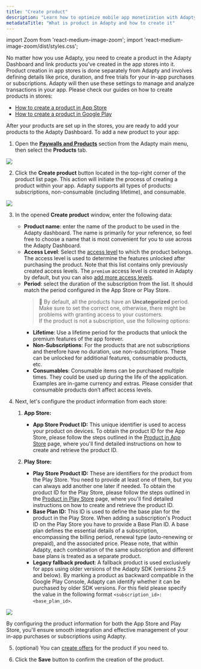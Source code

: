 ```yaml
---
title: "Create product"
description: "Learn how to optimize mobile app monetization with Adapty's product creation guide. Explore the seamless integration of App Store and Google Play products into a unified offering within Adapty. Simplify management and unlock revenue potential with Adapty's innovative approach to product creation. Get started today"
metadataTitle: "What is product in Adapty and how to create it"
---
```


import Zoom from 'react-medium-image-zoom';
import 'react-medium-image-zoom/dist/styles.css';

No matter how you use Adapty, you need to create a product in the Adapty Dashboard and link products you've created in the app stores into it. Product creation in app stores is done separately from Adapty and involves defining details like price, duration, and free trials for your in-app purchases or subscriptions. Adapty will then use these settings to manage and analyze transactions in your app. Please check our guides on how to create products in stores:

- [How to create a product in App Store](app-store-products)
- [How to create a product in Google Play](android-products)

After your products are set up in the stores, you are ready to add your products to the Adapty Dashboard. To add a new product to your app:

1. Open the **[Paywalls and Products](https://app.adapty.io/products)** section from the Adapty main menu, then select the **Products** tab.


<Zoom>
  <img src={require('./img/7c9573a-products_tab.webp').default}
  style={{
    border: '1px solid #727272', /* border width and color */
    width: '700px', /* image width */
    display: 'block', /* for alignment */
    margin: '0 auto' /* center alignment */
  }}
/>
</Zoom>





2. Click the **Create product** button located in the top-right corner of the product list page. This action will initiate the process of creating a product within your app. Adapty supports all types of products: subscriptions, non-consumable \(including lifetime\), and consumable.


<Zoom>
  <img src={require('./img/1d1a1f9-CleanShot_2023-07-28_at_16.38.192x.webp').default}
  style={{
    border: '1px solid #727272', /* border width and color */
    width: '700px', /* image width */
    display: 'block', /* for alignment */
    margin: '0 auto' /* center alignment */
  }}
/>
</Zoom>





3. In the opened **Create product** window, enter the following data:

   - **Product name**: enter the name of the product to be used in the Adapty dashboard. The name is primarily for your reference, so feel free to choose a name that is most convenient for you to use across the Adapty Dashboard.
   - **Access Level**: Select the [access level](access-level) to which the product belongs. The access level is used to determine the features unlocked after purchasing the product. Note that this list contains only previously created access levels. The `premium` access level is created in Adapty by default, but you can also [add more access levels](access-level).
   - **Period**: select the duration of the subscription from the list. It should match the period configured in the App Store or Play Store.
     > 🚧 By default, all the products have an **Uncategorized** period. Make sure to set the correct one, otherwise, there might be problems with granting access to your customers.  
     > If the product is not a subscription, use the following options:
     - **Lifetime**: Use a lifetime period for the products that unlock the premium features of the app forever.  
     - **Non-Subscriptions**: For the products that are not subscriptions and therefore have no duration, use non-subscriptions. These can be unlocked for additional features, consumable products, etc.
     - **Consumables**:  Consumable items can be purchased multiple times. They could be used up during the life of the application. Examples are in-game currency and extras. Please consider that consumable products don’t affect access levels.

4. Next, let's configure the product information from each store:

   1. **App Store:**

      - **App Store Product ID:** This unique identifier is used to access your product on devices. To obtain the product ID for the App Store, please follow the steps outlined in the [Product in App Store](app-store-products) page, where you'll find detailed instructions on how to create and retrieve the product ID.

   2. **Play Store:** 

      - **Play Store Product ID:** These are identifiers for the product from the Play Store. You need to provide at least one of them, but you can always add another one later if needed.  To obtain the product ID for the Play Store, please follow the steps outlined in the [Product in Play Store](android-products) page, where you'll find detailed instructions on how to create and retrieve the product ID.
      - **Base Plan ID:** This ID is used to define the base plan for the product in the Play Store. When adding a subscription's Product ID on the Play Store you have to provide a Base Plan ID.  A base plan defines the essential details of a subscription, encompassing the billing period, renewal type (auto-renewing or prepaid), and the associated price.  Please note, that within Adapty, each combination of the same subscription and different base plans is treated as a separate product.
      - **Legacy fallback product**: A fallback product is used exclusively for apps using older versions of the Adapty SDK (versions 2.5 and below). By marking a product as backward compatible in the Google Play Console, Adapty can identify whether it can be purchased by older SDK versions. For this field please specify the value in the following format `<subscription_id>:<base_plan_id>`.

        
<Zoom>
  <img src={require('./img/bb0b34c-CleanShot_2023-07-28_at_16.40.362x.webp').default}
  style={{
    border: '1px solid #727272', /* border width and color */
    width: '700px', /* image width */
    display: 'block', /* for alignment */
    margin: '0 auto' /* center alignment */
  }}
/>
</Zoom>




   By configuring the product information for both the App Store and Play Store, you'll ensure smooth integration and effective management of your in-app purchases or subscriptions using Adapty.

5. (optional) You can [create offers](create-offer) for the product if you need to.

6. Click the **Save** button to confirm the creation of the product.